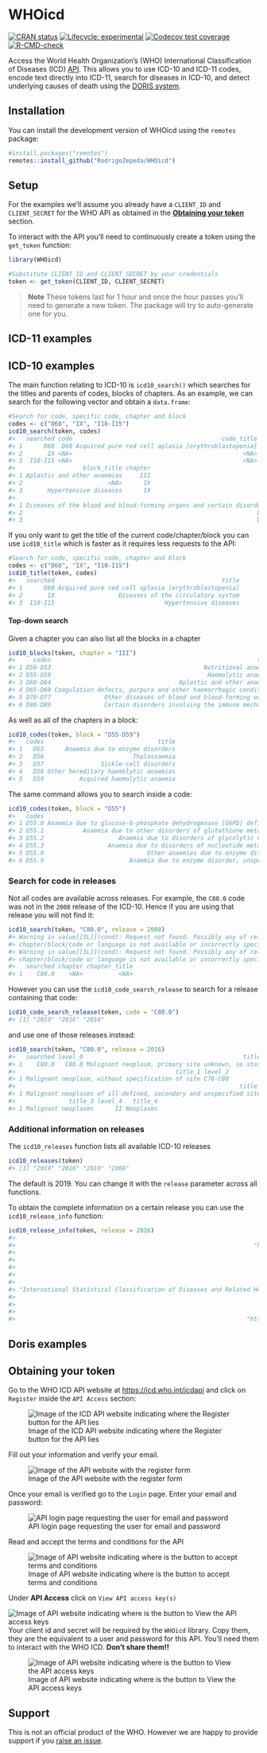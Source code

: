 
<!-- README.md is generated from README.Rmd. Please edit that file -->

# WHOicd

<!-- badges: start -->

[![CRAN
status](https://www.r-pkg.org/badges/version/WHOicd)](https://CRAN.R-project.org/package=WHOicd)
[![Lifecycle:
experimental](https://img.shields.io/badge/lifecycle-experimental-orange.svg)](https://lifecycle.r-lib.org/articles/stages.html#experimental)
[![Codecov test
coverage](https://codecov.io/gh/RodrigoZepeda/WHOicd/branch/main/graph/badge.svg)](https://app.codecov.io/gh/RodrigoZepeda/WHOicd?branch=main)
[![R-CMD-check](https://github.com/RodrigoZepeda/WHOicd/actions/workflows/R-CMD-check.yaml/badge.svg)](https://github.com/RodrigoZepeda/WHOicd/actions/workflows/R-CMD-check.yaml)
<!-- badges: end -->

Access the World Health Organization’s (WHO) International
Classification of Diseases (ICD) [API](https://icd.who.int/icdapi). This
allows you to use ICD-10 and ICD-11 codes, encode text directly into
ICD-11, search for diseases in ICD-10, and detect underlying causes of
death using the [DORIS system](https://icd.who.int/doris).

## Installation

You can install the development version of WHOicd using the `remotes`
package:

``` r
#install.packages("remotes")
remotes::install_github("RodrigoZepeda/WHOicd")
```

## Setup

For the examples we’ll assume you already have a `CLIENT_ID` and
`CLIENT_SECRET` for the WHO API as obtained in the [**Obtaining your
token**](#obtaining-your-token) section.

To interact with the API you’ll need to continuously create a token
using the `get_token` function:

``` r
library(WHOicd)

#Substitute CLIENT_ID and CLIENT_SECRET by your credentials
token <- get_token(CLIENT_ID, CLIENT_SECRET)
```

> **Note** These tokens last for 1 hour and once the hour passes you’ll
> need to generate a new token. The package will try to auto-generate
> one for you.

## ICD-11 examples

## ICD-10 examples

The main function relating to ICD-10 is `icd10_search()` which searches
for the titles and parents of codes, blocks of chapters. As an example,
we can search for the following vector and obtain a `data.frame`:

``` r
#Search for code, specific code, chapter and block 
codes <- c("D60", "IX", "I10-I15")
icd10_search(token, codes)
#>   searched code                                          code_title   block
#> 1      D60  D60 Acquired pure red cell aplasia [erythroblastopenia] D60-D64
#> 2       IX <NA>                                                <NA>    <NA>
#> 3  I10-I15 <NA>                                                <NA> I10-I15
#>                   block_title chapter
#> 1 Aplastic and other anaemias     III
#> 2                        <NA>      IX
#> 3       Hypertensive diseases      IX
#>                                                                                         chapter_title
#> 1 Diseases of the blood and blood-forming organs and certain disorders involving the immune mechanism
#> 2                                                                  Diseases of the circulatory system
#> 3                                                                  Diseases of the circulatory system
```

If you only want to get the title of the current code/chapter/block you
can use `icd10_title` which is faster as it requires less requests to
the API:

``` r
#Search for code, specific code, chapter and block 
codes <- c("D60", "IX", "I10-I15")
icd10_title(token, codes)
#>   searched                                               title
#> 1      D60 Acquired pure red cell aplasia [erythroblastopenia]
#> 2       IX                  Diseases of the circulatory system
#> 3  I10-I15                               Hypertensive diseases
```

#### Top-down search

Given a chapter you can also list all the blocks in a chapter

``` r
icd10_blocks(token, chapter = "III")
#>     codes                                                          title
#> 1 D50-D53                                           Nutritional anaemias
#> 2 D55-D59                                            Haemolytic anaemias
#> 3 D60-D64                                    Aplastic and other anaemias
#> 4 D65-D69 Coagulation defects, purpura and other haemorrhagic conditions
#> 5 D70-D77               Other diseases of blood and blood-forming organs
#> 6 D80-D89               Certain disorders involving the immune mechanism
```

As well as all of the chapters in a block:

``` r
icd10_codes(token, block = "D55-D59")
#>   codes                                title
#> 1   D55      Anaemia due to enzyme disorders
#> 2   D56                         Thalassaemia
#> 3   D57                Sickle-cell disorders
#> 4   D58 Other hereditary haemolytic anaemias
#> 5   D59          Acquired haemolytic anaemia
```

The same command allows you to search inside a code:

``` r
icd10_codes(token, block = "D55")
#>   codes                                                              title
#> 1 D55.0 Anaemia due to glucose-6-phosphate dehydrogenase [G6PD] deficiency
#> 2 D55.1           Anaemia due to other disorders of glutathione metabolism
#> 3 D55.2                     Anaemia due to disorders of glycolytic enzymes
#> 4 D55.3                  Anaemia due to disorders of nucleotide metabolism
#> 5 D55.8                             Other anaemias due to enzyme disorders
#> 6 D55.9                        Anaemia due to enzyme disorder, unspecified
```

### Search for code in releases

Not all codes are available across releases. For example, the `C80.0`
code was not in the `2008` release of the ICD-10. Hence if you are using
that release you will not find it:

``` r
icd10_search(token, "C80.0", release = 2008)
#> Warning in value[[3L]](cond): Request not found. Possibly any of release,
#> chapter/block/code or language is not available or incorrectly specified.
#> Warning in value[[3L]](cond): Request not found. Possibly any of release,
#> chapter/block/code or language is not available or incorrectly specified.
#>   searched chapter chapter_title
#> 1    C80.0    <NA>          <NA>
```

However you can use the `icd10_code_search_release` to search for a
release containing that code:

``` r
icd10_code_search_release(token, code = "C80.0")
#> [1] "2019" "2016" "2010"
```

and use one of those releases instead:

``` r
icd10_search(token, "C80.0", release = 2016)
#>   searched level_0                                             title_0 level_1
#> 1    C80.0   C80.0 Malignant neoplasm, primary site unknown, so stated     C80
#>                                             title_1 level_2
#> 1 Malignant neoplasm, without specification of site C76-C80
#>                                                               title_2 level_3
#> 1 Malignant neoplasms of ill-defined, secondary and unspecified sites C00-C97
#>               title_3 level_4   title_4
#> 1 Malignant neoplasms      II Neoplasms
```

### Additional information on releases

The `icd10_releases` function lists all available ICD-10 releases

``` r
icd10_releases(token)
#> [1] "2019" "2016" "2010" "2008"
```

The default is 2019. You can change it with the `release` parameter
across all functions.

To obtain the complete information on a certain release you can use the
`icd10_release_info` function:

``` r
icd10_release_info(token, release = 2016)
#>                                                                                                                    context 
#>                                                                   "http://id.who.int/icd/contexts/contextForTopLevel.json" 
#>                                                                                                                         id 
#>                                                                                    "http://id.who.int/icd/release/10/2016" 
#>                                                                                                             title.language 
#>                                                                                                                       "en" 
#>                                                                                                                title.value 
#> "International Statistical Classification of Diseases and Related Health Problems 10th Revision (ICD-10) Version for 2016" 
#>                                                                                                                releaseDate 
#>                                                                                                               "2016-11-01" 
#>                                                                                                                 browserUrl 
#>                                                                 "http://apps.who.int/classifications/icd10/browse/2016/en"
```

## Doris examples

## Obtaining your token

Go to the WHO ICD API website at <https://icd.who.int/icdapi> and click
on `Register` inside the `API Access` section:

<figure>
<img src="man/figures/api1.png"
alt="Image of the ICD API website indicating where the Register button for the API lies" />
<figcaption aria-hidden="true">Image of the ICD API website indicating
where the Register button for the API lies</figcaption>
</figure>

Fill out your information and verify your email.

<figure>
<img src="man/figures/api2.png"
alt="Image of the API website with the register form" />
<figcaption aria-hidden="true">Image of the API website with the
register form</figcaption>
</figure>

Once your email is verified go to the `Login` page. Enter your email and
password:

<figure>
<img src="man/figures/api2_5.png"
alt="API login page requesting the user for email and password" />
<figcaption aria-hidden="true">API login page requesting the user for
email and password</figcaption>
</figure>

Read and accept the terms and conditions for the API

<figure>
<img src="man/figures/api3.png"
alt="Image of API website indicating where is the button to accept terms and conditions" />
<figcaption aria-hidden="true">Image of API website indicating where is
the button to accept terms and conditions</figcaption>
</figure>

Under **API Access** click on `View API access key(s)`

![Image of API website indicating where is the button to View the API
access keys](man/figures/api4.png) Your client id and secret will be
required by the `WHOicd` library. Copy them, they are the equivalent to
a user and password for this API. You’ll need them to interact with the
WHO ICD. **Don’t share them!!**

<figure>
<img src="man/figures/api5.png"
alt="Image of API website indicating where is the button to View the API access keys" />
<figcaption aria-hidden="true">Image of API website indicating where is
the button to View the API access keys</figcaption>
</figure>

## Support

This is not an official product of the WHO. However we are happy to
provide support if you [raise an
issue](https://docs.github.com/en/issues/tracking-your-work-with-issues/creating-an-issue).
